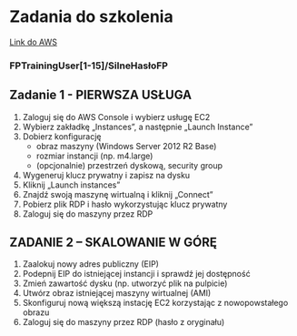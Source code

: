 <h1>Zadania do szkolenia</h1>
<a href="https://666786091374.signin.aws.amazon.com/console">Link do AWS</a>
<h3>FPTrainingUser[1-15]/SilneHasłoFP<h3> 
<h2>Zadanie 1 - PIERWSZA USŁUGA</h2>
<ol>
	<li>Zaloguj się do AWS Console i wybierz usługę EC2</li>
	<li>Wybierz zakładkę „Instances”, a następnie „Launch Instance”</li>
	<li>Dobierz konfigurację
		<ul>
			<li>obraz maszyny (Windows Server 2012 R2 Base)</li>
			<li>rozmiar instancji (np. m4.large)</li>
			<li>(opcjonalnie) przestrzeń dyskową, security group</li>
		</ul>
	</li>
	<li>Wygeneruj klucz prywatny i zapisz na dysku</li>
	<li>Kliknij „Launch instances”</li>
	<li>Znajdź swoją maszynę wirtualną i kliknij „Connect”</li>
	<li>Pobierz plik RDP i hasło wykorzystując klucz prywatny</li>
	<li>Zaloguj się do maszyny przez RDP</li>
</ol>
<h2>ZADANIE 2 – SKALOWANIE W GÓRĘ</h2>
<ol>
	<li>Zaalokuj nowy adres publiczny (EIP)</li>
	<li>Podepnij EIP do istniejącej instancji i sprawdź jej dostępność</li>
	<li>Zmień zawartość dysku (np. utworzyć plik na pulpicie)</li>
	<li>Utwórz obraz istniejącej maszyny wirtualnej (AMI)</li>
	<li>Skonfiguruj nową większą instację EC2 korzystając z nowopowstałego obrazu</li>
	<li>Zaloguj się do maszyny przez RDP (hasło z oryginału)</li>
</ol>